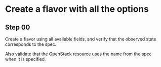 # Create a flavor with all the options

## Step 00

Create a flavor using all available fields, and verify that the observed state corresponds to the spec.

Also validate that the OpenStack resource uses the name from the spec when it is specified.
